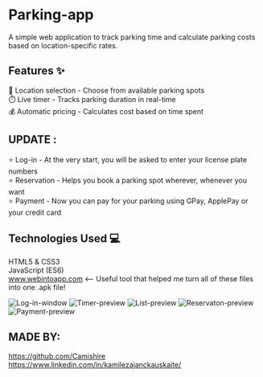 # Parking-app
A simple web application to track parking time and calculate parking costs based on location-specific rates.

Features ✨
---------------------
📍 Location selection - Choose from available parking spots <br/>
⏱️ Live timer - Tracks parking duration in real-time <br/>
💰 Automatic pricing - Calculates cost based on time spent <br/>

UPDATE :
---------------------
⭐ Log-in - At the very start, you will be asked to enter your license plate numbers <br/>
⭐ Reservation - Helps you book a parking spot wherever, whenever you want <br/>
⭐ Payment - Now you can pay for your parking using GPay, ApplePay or your credit card <br/>

Technologies Used 💻
---------------------
HTML5 & CSS3 <br/>
JavaScript (ES6) <br/>
www.webintoapp.com <-- Useful tool that helped me turn all of these files into one .apk file! <br/>

![Log-in-window](https://github.com/user-attachments/assets/dd8bd07e-08bb-46bb-9be9-59203dfbc2f3) ![Timer-preview](https://github.com/user-attachments/assets/bc5fdcfc-b980-4339-9d9c-64b127be3b6f)
![List-preview](https://github.com/user-attachments/assets/3b8e8455-9b70-41e7-a362-556c2941bdb0) ![Reservaton-preview](https://github.com/user-attachments/assets/4936bdf9-84a3-47f9-880a-0151236d9572)
![Payment-preview](https://github.com/user-attachments/assets/5ca83828-c686-4c52-b50f-583a1c2bd48b)

MADE BY:
---------------------
https://github.com/Camishire <br/>
https://www.linkedin.com/in/kamilezajanckauskaite/ <br/>
